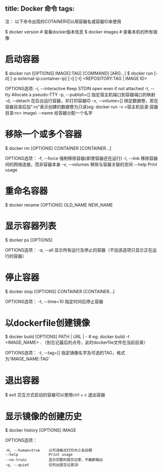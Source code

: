 title: Docker 命令
tags:
---

注： 以下命令出现的COTAINER可以用容器名或容器ID来使用

$ docker version 	# 查看docker版本信息
$ docker images 	# 查看本机的所有镜像


# 启动容器
$ docker run [OPTIONS] IMAGE[:TAG] [COMMAND] [ARG...]
$ docker run  [-d] [-p external-ip:container-ip] [-i] [-t]  <REPOSITORY:TAG | IMAGE ID>

OPTIONS选项:
	-i, --interactive 		Keep STDIN open even if not attached
	-t, --tty               Allocate a pseudo-TTY
	-p, --publish=[]        指定宿主机端口到容器端口的映射
	-d, --detach			在后台运行容器，并打印容器ID
	-v, --volume=[]			绑定数据卷，若在容器目录后加":ro"表示创建的数据卷为只读(eg: docker run -v <宿主机目录:容器目录:ro> image)
	--name					给容器分配一个名字


# 移除一个或多个容器
$ docker rm [OPTIONS] CONTAINER [CONTAINER...]

OPTIONS选项：
	-f, --force 	强制移除容器(即使容器还在运行)
	-l, --link		移除容器间的网络连接，而非容器本身
	-v, --volumes	移除与容器关联的空间
	--help 			Print usage

# 重命名容器
$ docker rename [OPTIONS] OLD_NAME NEW_NAME

# 显示容器列表
$ docker ps [OPTIONS]

OPTIONS选项：
	-a, --all 		显示所有运行及停止的容器（不加该选项只显示正在运行的容器）


# 停止容器
$ docker stop [OPTIONS] CONTAINER [CONTAINER...]

OPTIONS选项：
	-t, --time=10 	 指定时间后停止容器


# 以dockerfile创建镜像
$ docker build [OPTIONS] PATH | URL | -			# eg: docker build -t <IMAGE_NAME> . （别忘记最后的点号，此时dockerfile文件在当前目录）

OPTIONS选项：
	-t, --tag=[] 	 指定镜像名字及可选的TAG，格式为'IMAGE_NAME:TAG'


# 退出容器
$ exit 		交互方式启动的容器可以使用ctrl + c 退出容器
 

# 显示镜像的创建历史
$ docker history [OPTIONS] IMAGE

OPTIONS选项：

	-H, --human=true    以可读格式打印大小及日期
	--help              Print usage
	--no-trunc          显示完整的提交记录，不截断输出
	-q, --quiet         仅列出提交记录ID
